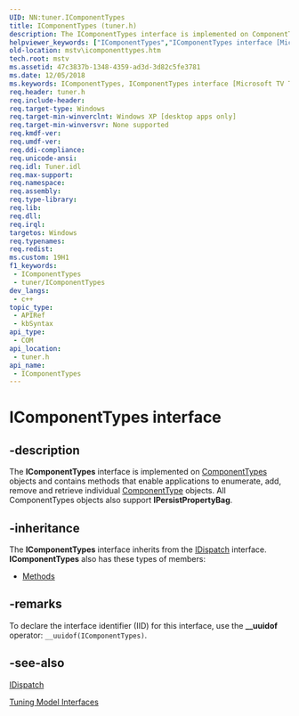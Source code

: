 ```yaml
---
UID: NN:tuner.IComponentTypes
title: IComponentTypes (tuner.h)
description: The IComponentTypes interface is implemented on ComponentTypes objects and contains methods that enable applications to enumerate, add, remove and retrieve individual ComponentType objects. All ComponentTypes objects also support IPersistPropertyBag.
helpviewer_keywords: ["IComponentTypes","IComponentTypes interface [Microsoft TV Technologies]","IComponentTypes interface [Microsoft TV Technologies]","described","IComponentTypesInterface","mstv.icomponenttypes","tuner/IComponentTypes"]
old-location: mstv\icomponenttypes.htm
tech.root: mstv
ms.assetid: 47c3837b-1348-4359-ad3d-3d82c5fe3781
ms.date: 12/05/2018
ms.keywords: IComponentTypes, IComponentTypes interface [Microsoft TV Technologies], IComponentTypes interface [Microsoft TV Technologies],described, IComponentTypesInterface, mstv.icomponenttypes, tuner/IComponentTypes
req.header: tuner.h
req.include-header: 
req.target-type: Windows
req.target-min-winverclnt: Windows XP [desktop apps only]
req.target-min-winversvr: None supported
req.kmdf-ver: 
req.umdf-ver: 
req.ddi-compliance: 
req.unicode-ansi: 
req.idl: Tuner.idl
req.max-support: 
req.namespace: 
req.assembly: 
req.type-library: 
req.lib: 
req.dll: 
req.irql: 
targetos: Windows
req.typenames: 
req.redist: 
ms.custom: 19H1
f1_keywords:
 - IComponentTypes
 - tuner/IComponentTypes
dev_langs:
 - c++
topic_type:
 - APIRef
 - kbSyntax
api_type:
 - COM
api_location:
 - tuner.h
api_name:
 - IComponentTypes
---
```


# IComponentTypes interface


## -description

The <b>IComponentTypes</b> interface is implemented on <a href="/previous-versions/windows/desktop/mstv/componenttypes-object">ComponentTypes</a> objects and contains methods that enable applications to enumerate, add, remove and retrieve individual <a href="/previous-versions/windows/desktop/legacy/dd693036(v=vs.85)">ComponentType</a> objects. All ComponentTypes objects also support <b>IPersistPropertyBag</b>.

## -inheritance

The <b>IComponentTypes</b> interface inherits from the <a href="/previous-versions/windows/desktop/api/oaidl/nn-oaidl-idispatch">IDispatch</a> interface. <b>IComponentTypes</b> also has these types of members:
<ul>
<li><a href="https://docs.microsoft.com/">Methods</a></li>
</ul>

## -remarks

To declare the interface identifier (IID) for this interface, use the <b>__uuidof</b> operator: <code>__uuidof(IComponentTypes)</code>.

## -see-also

<a href="/previous-versions/windows/desktop/api/oaidl/nn-oaidl-idispatch">IDispatch</a>



<a href="/previous-versions/windows/desktop/mstv/tuning-model-interfaces">Tuning Model Interfaces</a>

